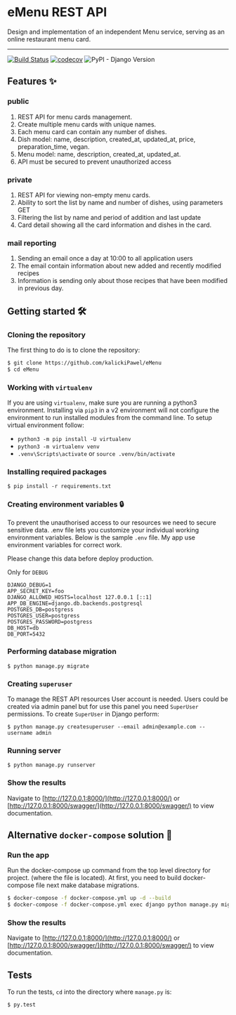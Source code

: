# eMenu REST API
Design and implementation of an independent Menu service, serving as an online restaurant menu card.

---

[![Build Status](https://travis-ci.com/kalickiPawel/eMenu.svg?branch=main)](https://travis-ci.com/kalickiPawel/eMenu)
[![codecov](https://codecov.io/gh/kalickiPawel/eMenu/branch/main/graph/badge.svg?token=9A449H5QHH)](https://codecov.io/gh/kalickiPawel/eMenu)
![PyPI - Django Version](https://img.shields.io/pypi/djversions/djangorestframework)

## Features :sparkles:

### public

1. REST API for menu cards management.
2. Create multiple menu cards with unique names.
3. Each menu card can contain any number of dishes.
4. Dish model: name, description, created_at, updated_at, price, preparation_time, vegan.
5. Menu model: name, description, created_at, updated_at.
6. API must be secured to prevent unauthorized access

### private

1. REST API for viewing non-empty menu cards.
2. Ability to sort the list by name and number of dishes, using parameters GET
3. Filtering the list by name and period of addition and last update
4. Card detail showing all the card information and dishes in the card.

### mail reporting

1. Sending an email once a day at 10:00 to all application users
2. The email contain information about new added and recently modified recipes
3. Information is sending only about those recipes that have been modified in previous day.

## Getting started :hammer_and_wrench:

### Cloning the repository
The first thing to do is to clone the repository:

```sh
$ git clone https://github.com/kalickiPawel/eMenu
$ cd eMenu
```

### Working with `virtualenv`
If you are using `virtualenv`, make sure you are running a python3 environment. Installing via `pip3` in a v2 environment will not configure the environment to run installed modules from the command line.
To setup virtual environment follow:
- `python3 -m pip install -U virtualenv`
- `python3 -m virtualenv venv`
- `.venv\Scripts\activate` or `source .venv/bin/activate`

### Installing required packages


```shell
$ pip install -r requirements.txt
```

### Creating environment variables :lock:
To prevent the unauthorised access to our resources we need to secure sensitive data. .env file lets you customize your individual working environment variables. Below is the sample `.env` file.
My app use environment variables for correct work.

Please change this data before deploy production.

Only for `DEBUG`
```dotenv
DJANGO_DEBUG=1
APP_SECRET_KEY=foo
DJANGO_ALLOWED_HOSTS=localhost 127.0.0.1 [::1]
APP_DB_ENGINE=django.db.backends.postgresql
POSTGRES_DB=postgress
POSTGRES_USER=postgress
POSTGRES_PASSWORD=postgress
DB_HOST=db
DB_PORT=5432
```

### Performing database migration
```shell
$ python manage.py migrate
```
### Creating `superuser`
To manage the REST API resources User account is needed.
Users could be created via admin panel but for use this panel
you need `SuperUser` permissions. To create `SuperUser` in Django
perform:

```shell
$ python manage.py createsuperuser --email admin@example.com --username admin
```
### Running server
```shell
$ python manage.py runserver
```
### Show the results
Navigate to [http://127.0.0.1:8000/](http://127.0.0.1:8000/) 
or [http://127.0.0.1:8000/swagger/](http://127.0.0.1:8000/swagger/) 
to view documentation.

## Alternative `docker-compose` solution :whale:

### Run the app
Run the docker-compose up command from the top level directory for project. 
(where the file is located). At first, you need to build docker-compose file next make database migrations.
```sh
$ docker-compose -f docker-compose.yml up -d --build
$ docker-compose -f docker-compose.yml exec django python manage.py migrate --noinput
```
### Show the results
Navigate to [http://127.0.0.1:8000/](http://127.0.0.1:8000/) 
or [http://127.0.0.1:8000/swagger/](http://127.0.0.1:8000/swagger/) 
to view documentation.

## Tests

To run the tests, `cd` into the directory where `manage.py` is:
```sh
$ py.test